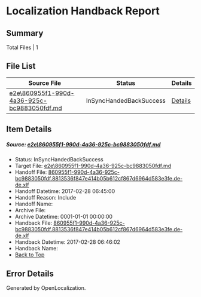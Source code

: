# <a name='report-top'></a> Localization Handback Report

## Summary
 Total Files | 1

## File List
 Source File | Status | Details 
 ----------- | ------ | ------- 
 [e2e\860955f1-990d-4a36-925c-bc9883050fdf.md](https://github.com/OpenLocalizationTestOrg/ol-test4/blob/975d7889c92ba68a378c1c1bedc84d19c0d901c0/e2e/860955f1-990d-4a36-925c-bc9883050fdf.md) | InSyncHandedBackSuccess | [Details](#695e6b75dd5c3a0d72693727a10f85161fc510299)

## Item Details
##### <a name='695e6b75dd5c3a0d72693727a10f85161fc510299'></a> Source: [e2e\860955f1-990d-4a36-925c-bc9883050fdf.md](https://github.com/OpenLocalizationTestOrg/ol-test4/blob/975d7889c92ba68a378c1c1bedc84d19c0d901c0/e2e/860955f1-990d-4a36-925c-bc9883050fdf.md)
* Status: InSyncHandedBackSuccess
* Target File: [e2e\860955f1-990d-4a36-925c-bc9883050fdf.md](https://github.com/OpenLocalizationTestOrg/ol-test4-dede/blob/a7f44ddc550a76d12402f1ef02a5a6f5890d3746/e2e/860955f1-990d-4a36-925c-bc9883050fdf.md)
* Handoff File: [860955f1-990d-4a36-925c-bc9883050fdf.8813536f847e414b05b612cf867d6964d583e3fe.de-de.xlf](https://github.com/OpenLocalizationTestOrg/ol-test4-handoff/blob/f64a6c1f2c0494136a1e0d2160eb5ff1c7d02cc0/ol-handoff/OpenLocalizationTestOrg/ol-test4-dede/xinjiang/ht/860955f1-990d-4a36-925c-bc9883050fdf.8813536f847e414b05b612cf867d6964d583e3fe.de-de.xlf)
* Handoff Datetime: 2017-02-28 06:45:00
* Handoff Reason: Include
* Handoff Name: 
* Archive File: 
* Archive Datetime: 0001-01-01 00:00:00
* Handback File: [860955f1-990d-4a36-925c-bc9883050fdf.8813536f847e414b05b612cf867d6964d583e3fe.de-de.xlf](https://github.com/OpenLocalizationTestOrg/ol-test4-handback/blob/af38eb6a91496514a03ff5642c84e64831e2cd6a/ol-handback/OpenLocalizationTestOrg/ol-test4-dede/xinjiang/ht/860955f1-990d-4a36-925c-bc9883050fdf.8813536f847e414b05b612cf867d6964d583e3fe.de-de.xlf)
* Handback Datetime: 2017-02-28 06:46:02
* Handback Name: 
* [Back to Top](#report-top)


## Error Details

Generated by OpenLocalization.
